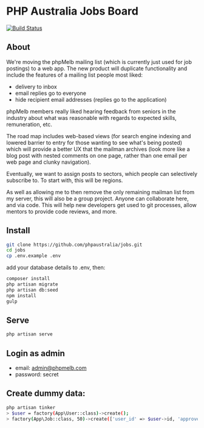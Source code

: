 # PHP Australia Jobs Board
[![Build Status][ico-travis]][link-travis]

## About

We're moving the phpMelb mailing list (which is currently just used for job postings) to a web app. The new product will duplicate functionality and include the features of a mailing list people most liked:

* delivery to inbox
* email replies go to everyone
* hide recipient email addresses (replies go to the application)

phpMelb members really liked hearing feedback from seniors in the industry about what was reasonable with regards to expected skills, remuneration, etc.

The road map includes web-based views (for search engine indexing and lowered barrier to entry for those wanting to see what's being posted) which will provide a better UX that the mailman archives (look more like a blog post with nested comments on one page, rather than one email per web page and clunky navigation).

Eventually, we want to assign posts to sectors, which people can selectively subscribe to. To start with, this will be regions.

As well as allowing me to then remove the only remaining mailman list from my server, this will also be a group project. Anyone can collaborate here, and via code. This will help new developers get used to git processes, allow mentors to provide code reviews, and more.

## Install

```bash
git clone https://github.com/phpaustralia/jobs.git
cd jobs
cp .env.example .env
```

add your database details to .env, then:

```bash
composer install
php artisan migrate
php artisan db:seed
npm install
gulp
```

## Serve

```bash
php artisan serve
```

## Login as admin

- email: admin@phpmelb.com
- password: secret

## Create dummy data:

```bash
php artisan tinker
> $user = factory(App\User::class)->create();
> factory(App\Job::class, 50)->create(['user_id' => $user->id, 'approved' => 1]);
```

[link-travis]: https://travis-ci.org/phpaustralia/jobs
[ico-travis]: https://img.shields.io/travis/phpaustralia/jobs/master.svg?style=flat-square
